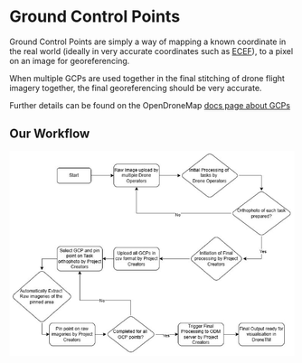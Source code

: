 # Ground Control Points

Ground Control Points are simply a way of mapping a known coordinate
in the real world (ideally in very accurate coordinates such as
[ECEF](https://en.wikipedia.org/wiki/Earth-centered,_Earth-fixed_coordinate_system)),
to a pixel on an image for georeferencing.

When multiple GCPs are used together in the final stitching of drone flight
imagery together, the final georeferencing should be very accurate.

Further details can be found on the OpenDroneMap
[docs page about GCPs](https://docs.opendronemap.org/gcp)

## Our Workflow

![](../images/diagrams/dtm-gcp-workflow.jpg)
